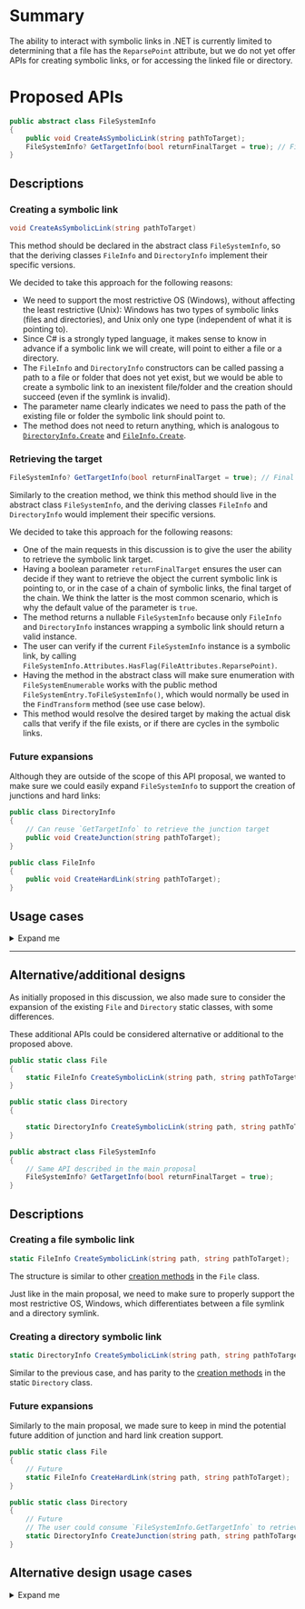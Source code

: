 # Summary

The ability to interact with symbolic links in .NET is currently limited to determining that a file has the `ReparsePoint` attribute, but we do not yet offer APIs for creating symbolic links, or for accessing the linked file or directory.

# Proposed APIs

```cs
public abstract class FileSystemInfo
{
    public void CreateAsSymbolicLink(string pathToTarget);
    FileSystemInfo? GetTargetInfo(bool returnFinalTarget = true); // Final target should be default
}
```

## Descriptions

### Creating a symbolic link

```cs
void CreateAsSymbolicLink(string pathToTarget)
```

This method should be declared in the abstract class `FileSystemInfo`, so that the deriving classes `FileInfo` and `DirectoryInfo` implement their specific versions.

We decided to take this approach for the following reasons:

- We need to support the most restrictive OS (Windows), without affecting the least restrictive (Unix): Windows has two types of symbolic links (files and directories), and Unix only one type (independent of what it is pointing to).
- Since C# is a strongly typed language, it makes sense to know in advance if a symbolic link we will create, will point to either a file or a directory.
- The `FileInfo` and `DirectoryInfo` constructors can be called passing a path to a file or folder that does not yet exist, but we would be able to create a symbolic link to an inexistent file/folder and the creation should succeed (even if the symlink is invalid).
- The parameter name clearly indicates we need to pass the path of the existing file or folder the symbolic link should point to.
- The method does not need to return anything, which is analogous to [`DirectoryInfo.Create`](https://github.com/dotnet/runtime/blob/01b7e73cd378145264a7cb7a09365b41ed42b240/src/libraries/System.IO.FileSystem/src/System/IO/DirectoryInfo.cs#L93) and [`FileInfo.Create`](https://github.com/dotnet/runtime/blob/01b7e73cd378145264a7cb7a09365b41ed42b240/src/libraries/System.IO.FileSystem/src/System/IO/FileInfo.cs#L102).

### Retrieving the target

```cs
FileSystemInfo? GetTargetInfo(bool returnFinalTarget = true); // Final target should be default
```

Similarly to the creation method, we think this method should live in the abstract class `FileSystemInfo`, and the deriving classes `FileInfo` and `DirectoryInfo` would implement their specific versions.

We decided to take this approach for the following reasons:

- One of the main requests in this discussion is to give the user the ability to retrieve the symbolic link target.
- Having a boolean parameter `returnFinalTarget` ensures the user can decide if they want to retrieve the object the current symbolic link is pointing to, or in the case of a chain of symbolic links, the final target of the chain. We think the latter is the most common scenario, which is why the default value of the parameter is `true`.
- The method returns a nullable `FileSystemInfo` because only `FileInfo` and `DirectoryInfo` instances wrapping a symbolic link should return a valid instance.
- The user can verify if the current `FileSystemInfo` instance is a symbolic link, by calling `FileSystemInfo.Attributes.HasFlag(FileAttributes.ReparsePoint)`.
- Having the method in the abstract class will make sure enumeration with `FileSystemEnumerable` works with the public method `FileSystemEntry.ToFileSystemInfo()`, which would normally be used in the `FindTransform` method (see use case below).
- This method would resolve the desired target by making the actual disk calls that verify if the file exists, or if there are cycles in the symbolic links.

### Future expansions

Although they are outside of the scope of this API proposal, we wanted to make sure we could easily expand `FileSystemInfo` to support the creation of junctions and hard links:

```cs
public class DirectoryInfo
{
    // Can reuse `GetTargetInfo` to retrieve the junction target
    public void CreateJunction(string pathToTarget);
}

public class FileInfo
{
    public void CreateHardLink(string pathToTarget);
}
```


## Usage cases

<details>

<summary>Expand me</summary>

```cs
/////////////////////////
//// Symlink to a file

// link2a \
//         ---> link1 -> file.txt
// link2b /

var file = new FileInfo("/path/file.txt");
file.Create().Dispose();

var link1 = new FileInfo("/path/link1");
link1.CreateAsSymbolicLink(file.FullPath);

FileSystemInfo target1 = link1.GetTargetInfo();
Console.WriteLine(target1.FullPath); // /path/file.txt

var link2a = new FileInfo("/path/link2a");
link2a.CreateAsSymbolicLink(link1.FullPath);

// By default skips links in between and returns final target.
FileSystemInfo target2a = link2a.GetTargetInfo();
Console.WriteLine(target2a.FullPath); // /path/file.txt

var link2b = new FileInfo("/path/link2b");
link2b.CreateAsSymbolicLink(targetPath: link1.FullPath);

// Won't skip link1, will return it as the target.
FileSystemInfo target2b = link2b.GetTargetInfo(returnFinalTarget: false);
Console.WriteLine(target2b.FullPath); // /path/link1


/////////////////////////
//// Symlink to a directory

// link2a \
//         ---> link1 -> directory
// link2b /

var directory = new DirectoryInfo("/path/directory");
directory.Create();

// The symlink itself needs to be represented with a DirectoryInfo instance
// because Windows cares about the underlying type
var link1 = new DirectoryInfo("/path/link1");
link1.CreateAsSymbolicLink(targetPath: directory.FullPath); 

// No need to follow to final target, it's direct
FileSystemInfo target1 = link2b.GetTargetInfo();
Console.WriteLine(target1.FullPath); // /path/directory

var link2a = new DirectoryInfo("/path/link2a");
link2a.CreateAsSymbolicLink(link1.FullPath);

// Skips link1 and returns final target
FileSystemInfo target2a = link2a.GetTargetInfo();
Console.WriteLine(target2a.FullPath); // /path/directory

var link2b = new DirectoryInfo("/path/link2b");

// Won't skip link1, will return link1 as the target
link2b.CreateAsSymbolicLink(link1.FullPath);
FileSystemInfo target2b = link2b.GetTargetInfo(returnFinalTarget: false);
Console.WriteLine(target2b.FullPath); // /path/link1


/////////////////////////
//// Non-existent target

var link1 = new FileInfo("/path/link1");
// Should succeed to create symlink file, even though target does not exist
link1.CreateAsSymbolicLink("/non/existent/file.txt");
FileSystemInfo target1 = link1.GetTargetInfo();
Console.WriteLine(target1.FullPath); // Should print /non/existent/file.txt

var link2 = new FileInfo("/path/link2");
link2.CreateAsSymbolicLink(targetPath: link2.FullPath); // skips link1
// Follows symlinks and stops at file.txt, even if it does not exist
FileSystemInfo target2 = link2.GetTargetInfo();
Console.WriteLine(target2.FullPath); // Should print /non/existent/file.txt



/////////////////////////
//// Existing symlink

var directory = new DirectoryInfo("/path/directory");
directory.Create();

var link = new DirectoryInfo("/path/link");
Link.CreateSymbolicLink(targetPath: directory.FullPath);

// This DirectoryInfo wraps the symlink that was created above
// so we should return a valid TargetInfo when requested
var existingLink = new DirectoryInfo("/path/link");
FileSystemInfo existingTarget = existingLink.GetTargetInfo();
Console.WriteLine(existingTarget.FullPath); // Should print /path/directory


/////////////////////////
// Inconsistent symlink target and *Info type

var directory = new DirectoryInfo("/path/directory");
directory.Create();

// The user should've used DirectoryInfo to wrap the link to a directory
var link = new FileInfo("/path/link");
Link.CreateSymbolicLink(targetPath: directory.FullPath); // Should throw because target is a directory


/////////////////////////
// Circular reference

var link1 = new FileInfo("/path/link1");
link1.CreateAsSymbolicLink(targetPath: "/path/link2");
var link2 = new FileInfo("/path/link2");
link2.CreateAsSymbolicLink(targetPath: "/path/link3");
var link3 = new FileInfo("/path/link3");
link3.CreateAsSymbolicLink(targetPath: "/path/link1");

// Throws because we opted-in to follow symlinks and there is a cycle.
// and a circular reference is found on link3 to link1
FileSystemInfo target3 = link3.GetTargetInfo(followLinks: true);


/////////////////////////
// Recursive enumeration directory with symlinks

// directory
// - subdirectory1
//    - file.txt
//    - symlink1 -> file.txt
// - subdirectory2
//    - symlink2 -> symlink1

FileSystemEnumerable<FileSystemInfo>.FindTransform transform =
    (ref FileSystemEntry entry) => entry.ToFileSystemInfo();

EnumerationOptions options = new EnumerationOptions
{
    RecurseSubdirectories = true
};

var enumerable = new FileSystemEnumerable<FileSystemInfo>(@"/path/to/directory", transform, options)
{
    ShouldRecursePredicate = (ref FileSystemEntry entry) => entry.IsDirectory
};

foreach (FileSystemInfo info in enumerable)
{
    // No need to add an API to signal that a FSI is Symbolic Link.
    // Warning: ReparsePoint is not exclusive of Symbolic Links.
    string path = info.Attributes.HasFlag(FileAttributes.ReparsePoint) ? 
        info.GetTargetInfo(followLinks: true).FullPath : // Follows symlink to final target
        info.FullPath;
    Console.WriteLine(path);
}
```

</details>

---

## Alternative/additional designs

As initially proposed in this discussion, we also made sure to consider the expansion of the existing `File` and `Directory` static classes, with some differences.

These additional APIs could be considered alternative or additional to the proposed above.

```cs
public static class File
{
    static FileInfo CreateSymbolicLink(string path, string pathToTarget);
}

public static class Directory
{

    static DirectoryInfo CreateSymbolicLink(string path, string pathToTarget);
}

public abstract class FileSystemInfo
{
    // Same API described in the main proposal
    FileSystemInfo? GetTargetInfo(bool returnFinalTarget = true);
}
```

## Descriptions

### Creating a file symbolic link

```cs
static FileInfo CreateSymbolicLink(string path, string pathToTarget);
```

The structure is similar to other [creation methods](https://github.com/dotnet/runtime/blob/01b7e73cd378145264a7cb7a09365b41ed42b240/src/libraries/System.IO.FileSystem/src/System/IO/File.cs) in the `File` class.

Just like in the main proposal, we need to make sure to properly support the most restrictive OS, Windows, which differentiates between a file symlink and a directory symlink.

### Creating a directory symbolic link

```cs
static DirectoryInfo CreateSymbolicLink(string path, string pathToTarget);
```

Similar to the previous case, and has parity to the [creation methods](https://github.com/dotnet/runtime/blob/01b7e73cd378145264a7cb7a09365b41ed42b240/src/libraries/System.IO.FileSystem/src/System/IO/Directory.cs) in the static `Directory` class.

### Future expansions

Similarly to the main proposal, we made sure to keep in mind the potential future addition of junction and hard link creation support.

```cs
public static class File
{
    // Future
    static FileInfo CreateHardLink(string path, string pathToTarget);
}

public static class Directory
{
    // Future
    // The user could consume `FileSystemInfo.GetTargetInfo` to retrieve the junction target
    static DirectoryInfo CreateJunction(string path, string pathToTarget);
}
```

## Alternative design usage cases

<details>

<summary>Expand me</summary>

```cs
/////////////////////////
//// Symlink to a file

// link2a \
//         ---> link1 -> file.txt
// link2b /

var file = new FileInfo("/path/file.txt");
file.Create().Dispose();

FileInfo link1 = File.CreateSymbolicLink(path: "/path/link1", targetPath: file.FullPath) as FileInfo;

FileSystemInfo target1 = link1.GetTargetInfo();
Console.WriteLine(target1.FullPath); // /path/file.txt

FileInfo link2a = File.CreateSymbolicLink(path: "/path/link2a", targetPath: link1.FullPath);
// Skips link1 and returns final target
FileSystemInfo target2a = link2a.GetTargetInfo();
Console.WriteLine(target2a.FullPath); // /path/file.txt

FileInfo link2b = File.CreateSymbolicLink(path: "/path/link2b", targetPath: link1.FullPath);
// Won't skip link1, will return link1 as the target
FileSystemInfo target2b = link2b.GetTargetInfo(returnFinalTarget: false);
Console.WriteLine(target2b.FullPath); // /path/link1, instead of /path/file.txt


/////////////////////////
//// Symlink to a directory

// link2a \
//         ---> link1 -> directory
// link2b /

var directory = new DirectoryInfo("/path/directory");
directory.Create();

// The symlink itself needs to be represented with a DirectoryInfo instance
// because Windows cares about the underlying type
DirectoryInfo link1 = Directory.CreateSymbolicLink(path: "/path/link1", targetPath: directory.FullPath); 

FileSystemInfo target1 = link2b.GetTargetInfo();
Console.WriteLine(target1.FullPath); // /path/directory

DirectoryInfo link2a = Directory.CreateSymbolicLink(path: "/path/link2a", targetPath: link1.FullPath);
// Skips link1 and returns final target
FileSystemInfo target2a = link2a.GetTargetInfo();
Console.WriteLine(target2a.FullPath); // /path/directory

DirectoryInfo link2b = Directory.CreateSymbolicLink(path: "/path/link2b", targetPath: link1.FullPath);
// Won't skip link1, will return link1 as the target
FileSystemInfo target2b = link2b.GetTargetInfo(returnFinalTarget: false);
Console.WriteLine(target2b.FullPath); // /path/link1
```
</details>







